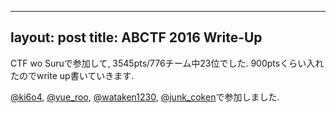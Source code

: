 
---
layout: post
title: ABCTF 2016 Write-Up
---

CTF wo Suruで参加して, 3545pts/776チーム中23位でした.
900ptsくらい入れたのでwrite up書いていきます.

[@ki6o4][], [@yue_roo][], [@wataken1230][], [@junk_coken][]で参加しました.

[@ki6o4]: https://twitter.com/ki6o4
[@yue_roo]: https://twitter.com/yue_roo
[@wataken1230]: https://twitter.com/wataken1230
[@junk_coken]: https://twitter.com/junk_coken


